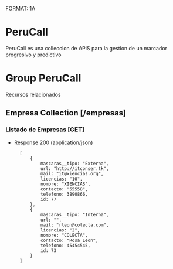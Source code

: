 FORMAT: 1A

# PeruCall

PeruCall es una colleccion de APIS para la gestion de un marcador progresivo y predictivo

# Group PeruCall

Recursos relacionados 

## Empresa Collection [/empresas]

### Listado de Empresas [GET]

+ Response 200 (application/json)

        [
            {
                mascaras__tipo: "Externa",
                url: "http://itconser.tk",
                mail: "it@xiencias.org",
                licencias: "10",
                nombre: "XIENCIAS",
                contacto: "55558",
                telefono: 3890866,
                id: 77
            },
            {
                mascaras__tipo: "Interna",
                url: "",
                mail: "rleon@colecta.com",
                licencias: "2",
                nombre: "COLECTA",
                contacto: "Rosa Leon",
                telefono: 45454545,
                id: 73
            }
        ]
